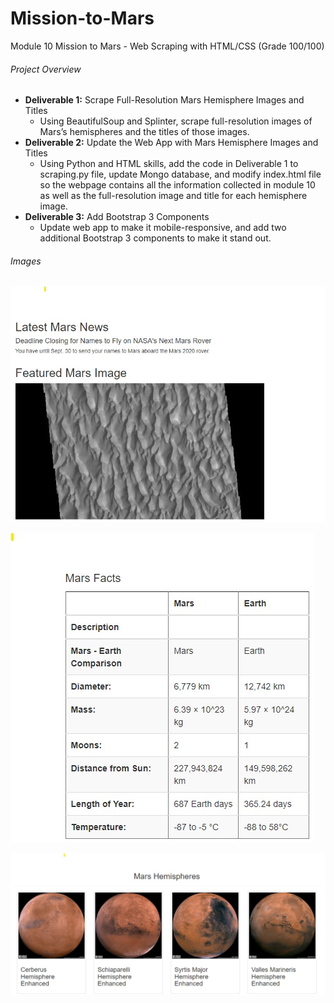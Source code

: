 # Mission-to-Mars
Module 10 Mission to Mars - Web Scraping with HTML/CSS (Grade  100/100)
###### Project Overview
- **Deliverable 1:** Scrape Full-Resolution Mars Hemisphere Images and Titles
    - Using BeautifulSoup and Splinter, scrape full-resolution images of Mars’s hemispheres and the titles of those images.
- **Deliverable 2:** Update the Web App with Mars Hemisphere Images and Titles
    - Using Python and HTML skills, add the code in Deliverable 1 to scraping.py file, update Mongo database, and modify index.html file so the webpage contains all the information collected in module 10 as well as the full-resolution image and title for each hemisphere image.
- **Deliverable 3:** Add Bootstrap 3 Components
    - Update web app to make it mobile-responsive, and add two additional Bootstrap 3 components to make it stand out.
###### Images

![image name](https://github.com/robyndook/Mission-to-Mars/blob/401d35e4f98fab445780e907a827fddfcbe0333a/Images/Mars_Scrap.jpg)

![image name](https://github.com/robyndook/Mission-to-Mars/blob/401d35e4f98fab445780e907a827fddfcbe0333a/Images/Mars_Facts.jpg)

![image name](https://github.com/robyndook/Mission-to-Mars/blob/401d35e4f98fab445780e907a827fddfcbe0333a/Images/Mars_Hemisphers.jpg)
